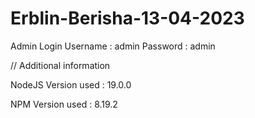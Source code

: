 # Erblin-Berisha-13-04-2023
Admin Login
Username : admin
Password : admin

// Additional information

NodeJS Version used : 19.0.0

NPM Version used : 8.19.2
